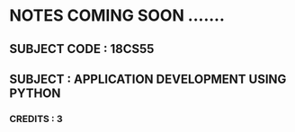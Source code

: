 # NOTES COMING SOON .......

## SUBJECT CODE : 18CS55

## SUBJECT : APPLICATION DEVELOPMENT USING PYTHON

### CREDITS : 3
